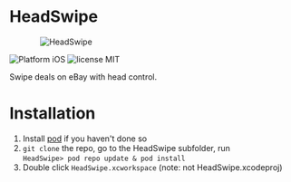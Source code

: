 # HeadSwipe

<p align="center" style="width:200px;">
  <img src="https://github.com/eBay/HeadGazeLib/blob/master/examples/HeadSwipe/logo.png"  alt="HeadSwipe" title="HeadSwipe">
</p>

![Platform iOS](https://img.shields.io/badge/platform-iOS-orange.svg)
![license MIT](https://img.shields.io/badge/license-MIT-brightgreen.svg)

Swipe deals on eBay with head control.

# Installation
1. Install [pod](https://cocoapods.org/) if you haven't done so  
2. `git clone` the repo, go to the HeadSwipe subfolder, run   
`HeadSwipe> pod repo update & pod install`
3. Double click `HeadSwipe.xcworkspace` (note: not HeadSwipe.xcodeproj)
